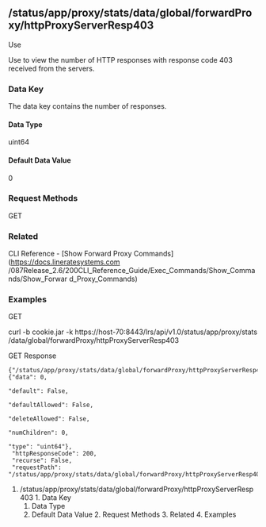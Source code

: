 ## /status/app/proxy/stats/data/global/forwardProxy/httpProxyServerResp403

Use

Use to view the number of HTTP responses with response code 403 received from
the servers.

### Data Key

The data key contains the number of responses.

#### Data Type

uint64

#### Default Data Value

0

### Request Methods

GET

### Related

CLI Reference - [Show Forward Proxy Commands](https://docs.lineratesystems.com
/087Release_2.6/200CLI_Reference_Guide/Exec_Commands/Show_Commands/Show_Forwar
d_Proxy_Commands)

### Examples

GET

curl -b cookie.jar -k https://host-70:8443/lrs/api/v1.0/status/app/proxy/stats
/data/global/forwardProxy/httpProxyServerResp403

GET Response

    
    {"/status/app/proxy/stats/data/global/forwardProxy/httpProxyServerResp403": {"data": 0,
                                                                                  "default": False,
                                                                                  "defaultAllowed": False,
                                                                                  "deleteAllowed": False,
                                                                                  "numChildren": 0,
                                                                                  "type": "uint64"},
     "httpResponseCode": 200,
     "recurse": False,
     "requestPath": "/status/app/proxy/stats/data/global/forwardProxy/httpProxyServerResp403"}
    

  1. /status/app/proxy/stats/data/global/forwardProxy/httpProxyServerResp403
    1. Data Key
      1. Data Type
      2. Default Data Value
    2. Request Methods
    3. Related
    4. Examples


